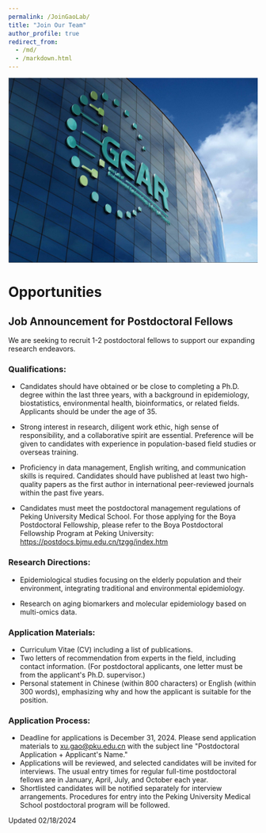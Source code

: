 ```yaml
---
permalink: /JoinGaoLab/
title: "Join Our Team"
author_profile: true
redirect_from: 
  - /md/
  - /markdown.html
---
```


![](GaoLabLogo.png) 

# Opportunities

## Job Announcement for Postdoctoral Fellows

We are seeking to recruit 1-2 postdoctoral fellows to support our expanding research endeavors.

### Qualifications:

* Candidates should have obtained or be close to completing a Ph.D. degree within the last three years, with a background in epidemiology, biostatistics, environmental health, bioinformatics, or related fields. Applicants should be under the age of 35.

* Strong interest in research, diligent work ethic, high sense of responsibility, and a collaborative spirit are essential. Preference will be given to candidates with experience in population-based field studies or overseas training.

* Proficiency in data management, English writing, and communication skills is required. Candidates should have published at least two high-quality papers as the first author in international peer-reviewed journals within the past five years.

* Candidates must meet the postdoctoral management regulations of Peking University Medical School. For those applying for the Boya Postdoctoral Fellowship, please refer to the Boya Postdoctoral Fellowship Program at Peking University: https://postdocs.bjmu.edu.cn/tzgg/index.htm

### Research Directions:

* Epidemiological studies focusing on the elderly population and their environment, integrating traditional and environmental epidemiology.

* Research on aging biomarkers and molecular epidemiology based on multi-omics data.

### Application Materials:

* Curriculum Vitae (CV) including a list of publications.
* Two letters of recommendation from experts in the field, including contact information. (For postdoctoral applicants, one letter must be from the applicant's Ph.D. supervisor.)
* Personal statement in Chinese (within 800 characters) or English (within 300 words), emphasizing why and how the applicant is suitable for the position.

### Application Process:

* Deadline for applications is December 31, 2024. Please send application materials to xu.gao@pku.edu.cn with the subject line "Postdoctoral Application + Applicant's Name."
* Applications will be reviewed, and selected candidates will be invited for interviews. The usual entry times for regular full-time postdoctoral fellows are in January, April, July, and October each year.
* Shortlisted candidates will be notified separately for interview arrangements. Procedures for entry into the Peking University Medical School postdoctoral program will be followed.

Updated 02/18/2024 

